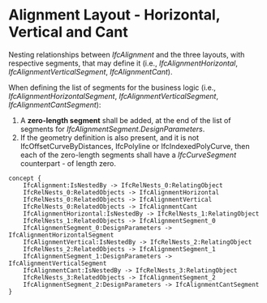 Alignment Layout - Horizontal, Vertical and Cant
================================================

Nesting relationships between _IfcAlignment_ and the three layouts, with respective segments, that may define it (i.e., _IfcAlignmentHorizontal_, _IfcAlignmentVerticalSegment_, _IfcAlignmentCant_).

When defining the list of segments for the business logic (i.e., _IfcAlignmentHorizontalSegment_, _IfcAlignmentVerticalSegment_, _IfcAlignmentCantSegment_):

1. A **zero-length segment** shall be added, at the end of the list of segments for _IfcAlignmentSegment.DesignParameters_.
2. If the geometry definition is also present, and it is not IfcOffsetCurveByDistances, IfcPolyline or IfcIndexedPolyCurve, then each of the zero-length segments shall have a _IfcCurveSegment_ counterpart - of length zero.

```
concept {
    IfcAlignment:IsNestedBy -> IfcRelNests_0:RelatingObject
    IfcRelNests_0:RelatedObjects -> IfcAlignmentHorizontal
    IfcRelNests_0:RelatedObjects -> IfcAlignmentVertical
    IfcRelNests_0:RelatedObjects -> IfcAlignmentCant
    IfcAlignmentHorizontal:IsNestedBy -> IfcRelNests_1:RelatingObject
    IfcRelNests_1:RelatedObjects -> IfcAlignmentSegment_0
    IfcAlignmentSegment_0:DesignParameters -> IfcAlignmentHorizontalSegment
    IfcAlignmentVertical:IsNestedBy -> IfcRelNests_2:RelatingObject
    IfcRelNests_2:RelatedObjects -> IfcAlignmentSegment_1
    IfcAlignmentSegment_1:DesignParameters -> IfcAlignmentVerticalSegment
    IfcAlignmentCant:IsNestedBy -> IfcRelNests_3:RelatingObject
    IfcRelNests_3:RelatedObjects -> IfcAlignmentSegment_2
    IfcAlignmentSegment_2:DesignParameters -> IfcAlignmentCantSegment
}
```
